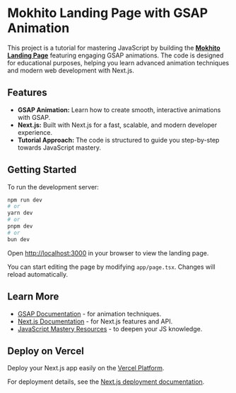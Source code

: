 # Mokhito Landing Page with GSAP Animation

This project is a tutorial for mastering JavaScript by building the **[Mokhito Landing Page](https://greensock.com/docs/v3/)** featuring engaging GSAP animations. The code is designed for educational purposes, helping you learn advanced animation techniques and modern web development with Next.js.

## Features

- **GSAP Animation:** Learn how to create smooth, interactive animations with GSAP.
- **Next.js:** Built with Next.js for a fast, scalable, and modern developer experience.
- **Tutorial Approach:** The code is structured to guide you step-by-step towards JavaScript mastery.

## Getting Started

To run the development server:

```bash
npm run dev
# or
yarn dev
# or
pnpm dev
# or
bun dev
```

Open [http://localhost:3000](http://localhost:3000) in your browser to view the landing page.

You can start editing the page by modifying `app/page.tsx`. Changes will reload automatically.

## Learn More

- [GSAP Documentation](https://greensock.com/docs/v3/) - for animation techniques.
- [Next.js Documentation](https://nextjs.org/docs) - for Next.js features and API.
- [JavaScript Mastery Resources](https://javascript.info/) - to deepen your JS knowledge.

## Deploy on Vercel

Deploy your Next.js app easily on the [Vercel Platform](https://vercel.com/new).

For deployment details, see the [Next.js deployment documentation](https://nextjs.org/docs/app/building-your-application/deploying).
